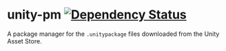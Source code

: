 unity-pm [![Dependency Status](https://gemnasium.com/Kl0tl/unity-pm.svg)](https://gemnasium.com/Kl0tl/unity-pm)
========

A package manager for the `.unitypackage` files downloaded from the Unity Asset Store.
